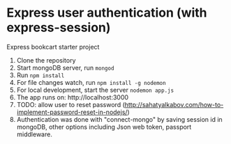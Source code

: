 # Express user authentication (with express-session)
Express bookcart starter project

1. Clone the repository
2. Start mongoDB server, run `mongod`
2. Run `npm install`
3. For file changes watch, run `npm install -g nodemon`
3. For local development, start the server `nodemon app.js`
4. The app runs on: http://localhost:3000
5. TODO: allow user to reset password (http://sahatyalkabov.com/how-to-implement-password-reset-in-nodejs/)
6. Authentication was done with "connect-mongo" by saving session id in mongoDB, other options including Json web token, passport middleware.